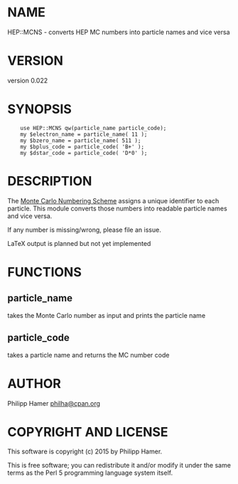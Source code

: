 # NAME

HEP::MCNS - converts HEP MC numbers into particle names and vice versa

# VERSION

version 0.022

# SYNOPSIS

        use HEP::MCNS qw(particle_name particle_code);
        my $electron_name = particle_name( 11 );
        my $bzero_name = particle_name( 511 );
        my $bplus_code = particle_code( 'B+' );
        my $dstar_code = particle_code( 'D*0' );

# DESCRIPTION

The [Monte Carlo Numbering Scheme](http://pdg.lbl.gov/2014/reviews/rpp2014-rev-monte-carlo-numbering.pdf) assigns a unique identifier to each particle.
This module converts those numbers into readable particle names and vice versa.

If any number is missing/wrong, please file an issue.

LaTeX output is planned but not yet implemented

# FUNCTIONS

## particle\_name

takes the Monte Carlo number as input and prints the particle name

## particle\_code

takes a particle name and returns the MC number code

# AUTHOR

Philipp Hamer <philha@cpan.org>

# COPYRIGHT AND LICENSE

This software is copyright (c) 2015 by Philipp Hamer.

This is free software; you can redistribute it and/or modify it under
the same terms as the Perl 5 programming language system itself.
